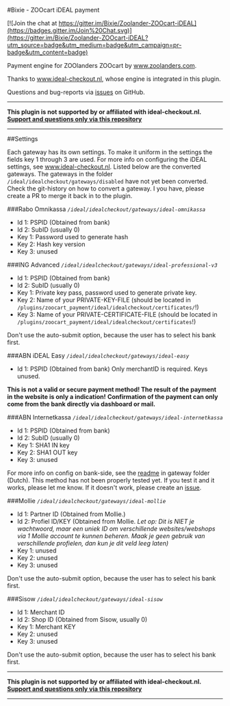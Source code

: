 #Bixie - ZOOcart iDEAL payment

[![Join the chat at https://gitter.im/Bixie/Zoolander-ZOOcart-iDEAL](https://badges.gitter.im/Join%20Chat.svg)](https://gitter.im/Bixie/Zoolander-ZOOcart-iDEAL?utm_source=badge&utm_medium=badge&utm_campaign=pr-badge&utm_content=badge)

Payment engine for ZOOlanders ZOOcart by www.zoolanders.com.

Thanks to www.ideal-checkout.nl, whose engine is integrated in this plugin.

Questions and bug-reports via [issues](https://github.com/Bixie/Zoolander-ZOOcart-iDEAL/issues) on GitHub.

----

__This plugin is not supported by or affiliated with ideal-checkout.nl. [Support and questions only via this repository](https://github.com/Bixie/Zoolander-ZOOcart-iDEAL/issues)__

----

##Settings

Each gateway has its own settings. To make it uniform in the settings the fields key 1 through 3 are used. For more info on configuring the iDEAL settings, see www.ideal-checkout.nl.
Listed below are the converted gateways. The gateways in the folder `/ideal/idealcheckout/gateways/disabled` have not yet been converted. Check the git-history on how to convert a gateway. I you have, please create a PR to merge it back in to the plugin.

###Rabo Omnikassa
_`/ideal/idealcheckout/gateways/ideal-omnikassa`_

* Id 1: PSPID (Obtained from bank)
* Id 2: SubID (usually 0)
* Key 1: Password used to generate hash
* Key 2: Hash key version
* Key 3: unused

###ING Advanced
_`/ideal/idealcheckout/gateways/ideal-professional-v3`_

* Id 1: PSPID (Obtained from bank)
* Id 2: SubID (usually 0)
* Key 1: Private key pass, password used to generate private key.
* Key 2: Name of your PRIVATE-KEY-FILE (should be located in `/plugins/zoocart_payment/ideal/idealcheckout/certificates/`!)
* Key 3: Name of your PRIVATE-CERTIFICATE-FILE (should be located in `/plugins/zoocart_payment/ideal/idealcheckout/certificates`!)

Don't use the auto-submit option, because the user has to select his bank first.

###ABN iDEAL Easy
_`/ideal/idealcheckout/gateways/ideal-easy`_

* Id 1: PSPID (Obtained from bank)
Only merchantID is required. Keys unused.

**This is not a valid or secure payment method! The result of the payment in the website is only a indication!**
**Confirmation of the payment can only come from the bank directly via dashboard or mail.**

###ABN Internetkassa
_`/ideal/idealcheckout/gateways/ideal-internetkassa`_

* Id 1: PSPID (Obtained from bank)
* Id 2: SubID (usually 0)
* Key 1: SHA1 IN key
* Key 2: SHA1 OUT key
* Key 3: unused

For more info on config on bank-side, see the [readme](https://github.com/Bixie/Zoolander-ZOOcart-iDEAL/tree/master/ideal/idealcheckout/gateways/ideal-internetkassa) in gateway folder (Dutch).
This method has not been properly tested yet. If you test it and it works, please let me know. If it doesn't work, please create an [issue](https://github.com/Bixie/Zoolander-ZOOcart-iDEAL/issues).

###Mollie
_`/ideal/idealcheckout/gateways/ideal-mollie`_

* Id 1: Partner ID (Obtained from Mollie.)
* Id 2: Profiel ID/KEY (Obtained from Mollie. _Let op: Dit is NIET je wachtwoord, maar een uniek ID om verschillende websites/webshops via 1 Mollie account te kunnen beheren. Maak je geen gebruik van verschillende profielen, dan kun je dit veld leeg laten)_
* Key 1: unused
* Key 2: unused
* Key 3: unused

Don't use the auto-submit option, because the user has to select his bank first.

###Sisow
_`/ideal/idealcheckout/gateways/ideal-sisow`_

* Id 1: Merchant ID
* Id 2: Shop ID (Obtained from Sisow, usually 0)
* Key 1: Merchant KEY
* Key 2: unused
* Key 3: unused

Don't use the auto-submit option, because the user has to select his bank first.

----

__This plugin is not supported by or affiliated with ideal-checkout.nl. [Support and questions only via this repository](https://github.com/Bixie/Zoolander-ZOOcart-iDEAL/issues)__

----
